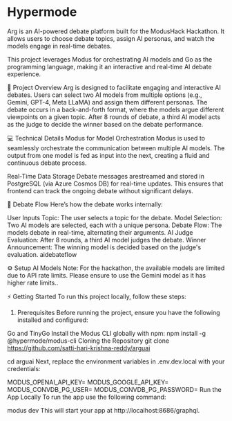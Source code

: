 # Hypermode
Arg is an AI-powered debate platform built for the ModusHack Hackathon. It allows users to choose debate topics, assign AI personas, and watch the models engage in real-time debates.

This project leverages Modus for orchestrating AI models and Go as the programming language, making it an interactive and real-time AI debate experience.

🚀 Project Overview
Arg is designed to facilitate engaging and interactive AI debates. Users can select two AI models from multiple options (e.g., Gemini, GPT-4, Meta LLaMA) and assign them different personas. The debate occurs in a back-and-forth format, where the models argue different viewpoints on a given topic. After 8 rounds of debate, a third AI model acts as the judge to decide the winner based on the debate performance.

💻 Technical Details
Modus for Model Orchestration
Modus is used to seamlessly orchestrate the communication between multiple AI models. The output from one model is fed as input into the next, creating a fluid and continuous debate process.

Real-Time Data Storage
Debate messages arestreamed and stored in PostgreSQL (via Azure Cosmos DB) for real-time updates. This ensures that frontend can track the ongoing debate without significant delays.

📸 Debate Flow
Here’s how the debate works internally:

User Inputs Topic: The user selects a topic for the debate.
Model Selection: Two AI models are selected, each with a unique persona.
Debate Flow: The models debate in real-time, alternating their arguments.
AI Judge Evaluation: After 8 rounds, a third AI model judges the debate.
Winner Announcement: The winning model is decided based on the judge's evaluation.
aidebateflow

⚙️ Setup AI Models
Note: For the hackathon, the available models are limited due to API rate limits. Please ensure to use the Gemini model as it has higher rate limits..

⚡ Getting Started
To run this project locally, follow these steps:

1. Prerequisites
Before running the project, ensure you have the following installed and configured:

Go and TinyGo
Install the Modus CLI globally with npm:
npm install -g @hypermode/modus-cli
Cloning the Repository
git clone https://github.com/satti-hari-krishna-reddy/arguai

cd arguai
Next, replace the environment variables in .env.dev.local with your credentials:

MODUS_OPENAI_API_KEY=
MODUS_GOOGLE_API_KEY=
MODUS_CONVDB_PG_USER=
MODUS_CONVDB_PG_PASSWORD=
Run the App Locally
To run the app use the following command:

 modus dev
This will start your app at http://localhost:8686/graphql.
